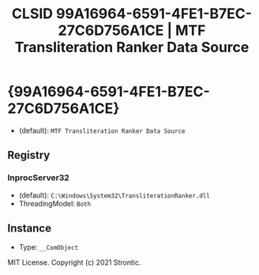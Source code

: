 ﻿---
title: "CLSID 99A16964-6591-4FE1-B7EC-27C6D756A1CE | MTF Transliteration Ranker Data Source"
excerpt: What is COM-Object CLSID 99A16964-6591-4FE1-B7EC-27C6D756A1CE?
---

# {99A16964-6591-4FE1-B7EC-27C6D756A1CE}

* (default): `MTF Transliteration Ranker Data Source`

## Registry


### InprocServer32

* (default): `C:\Windows\System32\TransliterationRanker.dll`
* ThreadingModel: `Both`

## Instance

* Type: `__ComObject`

MIT License. Copyright (c) 2021 Strontic.


